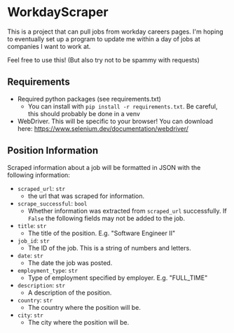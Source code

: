 # WorkdayScraper

This is a project that can pull jobs from workday careers pages. I'm hoping to eventually set up a program to update me within a day of jobs at companies I want to work at. 

Feel free to use this! (But also try not to be spammy with requests)

## Requirements
- Required python packages (see requirements.txt)
  - You can install with `pip install -r requirements.txt`. Be careful, this should probably be done in a venv
- WebDriver. This will be specific to your browser! You can download here: https://www.selenium.dev/documentation/webdriver/

## Position Information
Scraped information about a job will be formatted in JSON with the following information:
  
- `scraped_url`: `str`
  - the url that was scraped for information.
- `scrape_successful`: `bool`
  - Whether information was extracted from `scraped_url` successfully. If `False` the following fields may not be added to the job. 
- `title`: `str`
  - The title of the position. E.g. "Software Engineer II"
- `job_id`: `str`
  - The ID of the job. This is a string of numbers and letters.
- `date`: `str`
  - The date the job was posted.
- `employment_type`: `str`
  - Type of employment specified by employer. E.g. "FULL_TIME"
- `description`: `str`
  - A description of the position.
- `country`: `str`
  - The country where the position will be.
- `city`: `str`
  - The city where the position will be.
